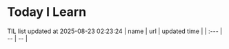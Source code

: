# Today I Learn 
TIL list updated at 2025-08-23 02:23:24
| name | url | updated time |
| :--- | -- | -- |

